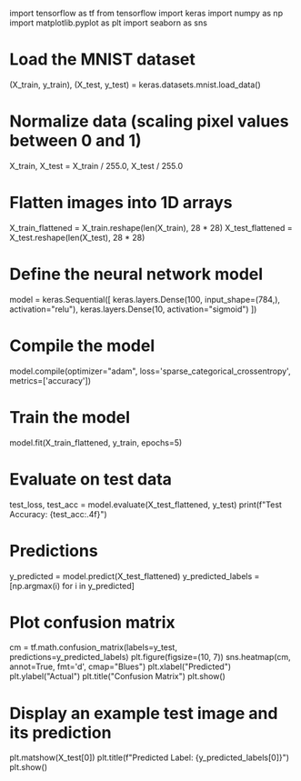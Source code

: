 import tensorflow as tf
from tensorflow import keras
import numpy as np
import matplotlib.pyplot as plt
import seaborn as sns

# Load the MNIST dataset
(X_train, y_train), (X_test, y_test) = keras.datasets.mnist.load_data()

# Normalize data (scaling pixel values between 0 and 1)
X_train, X_test = X_train / 255.0, X_test / 255.0

# Flatten images into 1D arrays
X_train_flattened = X_train.reshape(len(X_train), 28 * 28)
X_test_flattened = X_test.reshape(len(X_test), 28 * 28)

# Define the neural network model
model = keras.Sequential([
    keras.layers.Dense(100, input_shape=(784,), activation="relu"),
    keras.layers.Dense(10, activation="sigmoid")
])

# Compile the model
model.compile(optimizer="adam",
              loss='sparse_categorical_crossentropy',
              metrics=['accuracy'])

# Train the model
model.fit(X_train_flattened, y_train, epochs=5)

# Evaluate on test data
test_loss, test_acc = model.evaluate(X_test_flattened, y_test)
print(f"Test Accuracy: {test_acc:.4f}")

# Predictions
y_predicted = model.predict(X_test_flattened)
y_predicted_labels = [np.argmax(i) for i in y_predicted]

# Plot confusion matrix
cm = tf.math.confusion_matrix(labels=y_test, predictions=y_predicted_labels)
plt.figure(figsize=(10, 7))
sns.heatmap(cm, annot=True, fmt='d', cmap="Blues")
plt.xlabel("Predicted")
plt.ylabel("Actual")
plt.title("Confusion Matrix")
plt.show()

# Display an example test image and its prediction
plt.matshow(X_test[0])
plt.title(f"Predicted Label: {y_predicted_labels[0]}")
plt.show()
